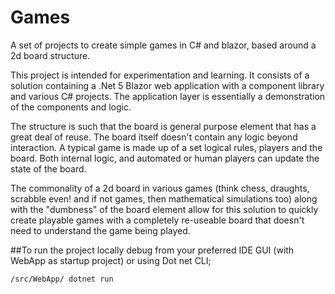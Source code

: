 # Games
A set of projects to create simple games in C# and blazor, based around a 2d board structure.

This project is intended for experimentation and learning. It consists of a solution containing a 
.Net 5 Blazor web application with a component library and various C# projects. The application layer
is essentially a demonstration of the components and logic. 

The structure is such that the board is general purpose element that has a great deal of reuse. The 
board itself doesn't contain any logic beyond interaction. A typical game is made up of a set logical rules, 
players and the board. Both internal logic, and automated or human players can update the state of the board.

The commonality of a 2d board in various games (think chess, draughts, scrabble even! and if not games, then mathematical simulations too)
along with the "dumbness" of the board element allow for this solution to quickly create playable games with a completely re-useable
board that doesn't need to understand the game being played. 

##To run the project locally
debug from your preferred IDE GUI (with WebApp as startup project) or using Dot net CLI;

    /src/WebApp/ dotnet run

